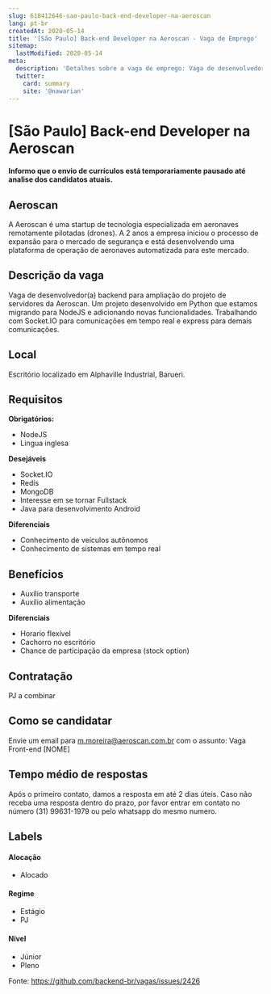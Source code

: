 ```yaml
---
slug: 618412646-sao-paulo-back-end-developer-na-aeroscan
lang: pt-br
createdAt: 2020-05-14
title: '[São Paulo] Back-end Developer na Aeroscan - Vaga de Emprego'
sitemap:
  lastModified: 2020-05-14
meta:
  description: 'Detalhes sobre a vaga de emprego: Vaga de desenvolvedor(a) backend para ampliação do projeto de servidores da Aeroscan. Um projeto desenvolvido em Python que estamos migrando para NodeJS e adicionando novas funcionalidades. Trabalhando com Socket.IO para comunicações em tempo real e express para demais comunicações.'
  twitter:
    card: summary
    site: '@nawarian'
---
```


# [São Paulo] Back-end Developer na Aeroscan

#### Informo que o envio de currículos está temporariamente pausado até analise dos candidatos atuais.
## Aeroscan

A Aeroscan é uma startup de tecnologia especializada em aeronaves remotamente pilotadas (drones). A 2 anos a empresa iniciou o processo de expansão para o mercado de segurança e está desenvolvendo uma plataforma de operação de aeronaves automatizada para este mercado.

## Descrição da vaga

Vaga de desenvolvedor(a) backend para ampliação do projeto de servidores da Aeroscan. Um projeto desenvolvido em Python que estamos migrando para NodeJS e adicionando novas funcionalidades. Trabalhando com Socket.IO para comunicações em tempo real e express para demais comunicações.

## Local

Escritório localizado em Alphaville Industrial, Barueri.

## Requisitos

**Obrigatórios:**
- NodeJS
- Lingua inglesa

**Desejáveis**
- Socket.IO
- Redis
- MongoDB
- Interesse em se tornar Fullstack
- Java para desenvolvimento Android

**Diferenciais**
- Conhecimento de veículos autônomos
- Conhecimento de sistemas em tempo real

## Benefícios

- Auxílio transporte
- Auxílio alimentação

**Diferenciais**
- Horario flexível
- Cachorro no escritório
- Chance de participação da empresa (stock option)

## Contratação

PJ a combinar

## Como se candidatar

Envie um email para m.moreira@aeroscan.com.br com o assunto: Vaga Front-end [NOME]

## Tempo médio de respostas

Após o primeiro contato, damos a resposta em até 2 dias úteis. Caso não receba uma resposta dentro do prazo, por favor entrar em contato no número (31) 99631-1979 ou pelo whatsapp do mesmo numero.

## Labels

#### Alocação
- Alocado

#### Regime
- Estágio
- PJ

#### Nível
- Júnior
- Pleno

Fonte: https://github.com/backend-br/vagas/issues/2426